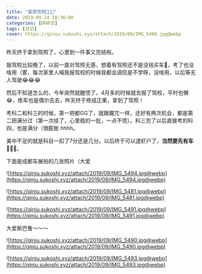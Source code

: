 ```yaml
---
title: "喜提驾照🥳🥳🥳"
date: 2019-09-24 10:36:00
categories: [碎碎念]
tags: [日记]
cover: https://qiniu.sukoshi.xyz/attach/2019/09/IMG_5490.jpg@webp
---
```


昨天终于拿到驾照了，心里到一件事又完结啦。

报驾校比较晚了，以前一直对驾照无感，想着有驾照还不是没钱买车🚗，考了也没啥用（雾，每次家里人喊我报驾校的时候我都会调侃是不学呀，没啥用，以后等无人驾驶😂😂😂

然后不知道怎么的，今年突然就醒悟了，4月多的时候就去报了驾校，平时也懒😂，练车也是偶尔去去，昨天终于修成正果，拿到了驾照！

考科二和科三的时候，第一把都GG了，就跟魔咒一样，还好有两次机会，都是第二把满分过（第一次挂了，心里稳的一批，一点不慌）。科三完了以后直接考的科四，也是满分（很膨胀 hhhh。

美中不足的就是科目一扣了7分还是几分。以后终于可以逮虾户了，**当然要先有车** 🤒🤒🤒。

下面是成都车展拍的几张照片（大爱


![https://qiniu.sukoshi.xyz/attach/2019/09/IMG_5494.jpg@webp](https://qiniu.sukoshi.xyz/attach/2019/09/IMG_5494.jpg@webp)

![https://qiniu.sukoshi.xyz/attach/2019/09/IMG_5481.jpg@webp](https://qiniu.sukoshi.xyz/attach/2019/09/IMG_5481.jpg@webp)

![https://qiniu.sukoshi.xyz/attach/2019/09/IMG_5491.jpg@webp](https://qiniu.sukoshi.xyz/attach/2019/09/IMG_5491.jpg@webp)


大爱斯巴鲁～～～


![https://qiniu.sukoshi.xyz/attach/2019/09/IMG_5490.jpg@webp](https://qiniu.sukoshi.xyz/attach/2019/09/IMG_5490.jpg@webp)

![https://qiniu.sukoshi.xyz/attach/2019/09/IMG_5493.jpg@webp](https://qiniu.sukoshi.xyz/attach/2019/09/IMG_5493.jpg@webp)
